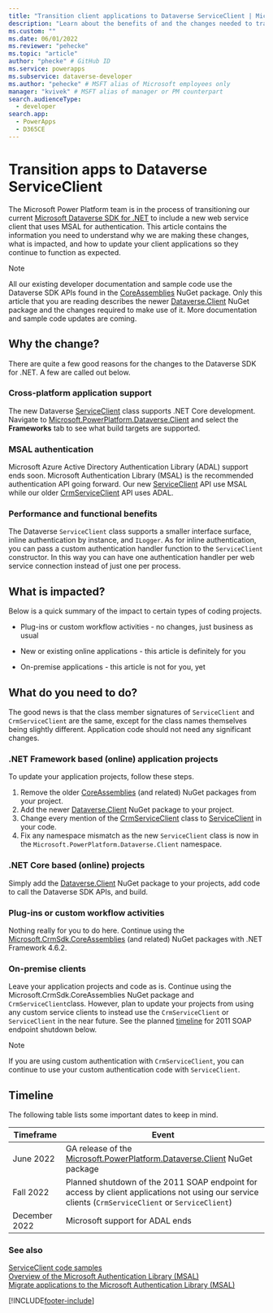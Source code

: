 ```yaml
---
title: "Transition client applications to Dataverse ServiceClient | Microsoft Docs" # Intent and product brand in a unique string of 43-59 chars including spaces
description: "Learn about the benefits of and the changes needed to transitions your client application to use Dataverse ServiceClient class for web service connections." # 115-145 characters including spaces. This abstract displays in the search result.
ms.custom: ""
ms.date: 06/01/2022
ms.reviewer: "pehecke"
ms.topic: "article"
author: "phecke" # GitHub ID
ms.service: powerapps
ms.subservice: dataverse-developer
ms.author: "pehecke" # MSFT alias of Microsoft employees only
manager: "kvivek" # MSFT alias of manager or PM counterpart
search.audienceType: 
  - developer
search.app: 
  - PowerApps
  - D365CE
---
```


# Transition apps to Dataverse ServiceClient

The Microsoft Power Platform team is in the process of transitioning our current [Microsoft Dataverse SDK for .NET](developer-tools.md#dataverse-sdk-for-net) to include a new web service client that uses MSAL for authentication. This article contains the information you need to understand why we are making these changes, what is impacted, and how to update your client applications so they continue to function as expected.

> [!NOTE]
> All our existing developer documentation and sample code use the Dataverse SDK APIs found in the [CoreAssemblies](https://www.nuget.org/packages/Microsoft.CrmSdk.CoreAssemblies/) NuGet package. Only this article that you are reading describes the newer [Dataverse.Client](https://www.nuget.org/packages/Microsoft.PowerPlatform.Dataverse.Client/) NuGet package and the changes required to make use of it. More documentation and sample code updates are coming.

## Why the change?

There are quite a few good reasons for the changes to the Dataverse SDK for .NET. A few are called out below.

### Cross-platform application support

The new Dataverse [ServiceClient](xref:Microsoft.PowerPlatform.Dataverse.Client.ServiceClient) class supports .NET Core development. Navigate to [Microsoft.PowerPlatform.Dataverse.Client](https://www.nuget.org/packages/Microsoft.PowerPlatform.Dataverse.Client/) and select the **Frameworks** tab to see what build targets are supported.

### MSAL authentication

Microsoft Azure Active Directory Authentication Library (ADAL) support ends soon. Microsoft Authentication Library (MSAL) is the recommended authentication API going forward. Our new [ServiceClient](xref:Microsoft.PowerPlatform.Dataverse.Client.ServiceClient) API use MSAL while our older [CrmServiceClient](xref:Microsoft.Xrm.Tooling.Connector.CrmServiceClient) API uses ADAL.

### Performance and functional benefits

The Dataverse `ServiceClient` class supports a smaller interface surface, inline authentication by instance, and `ILogger`. As for inline authentication, you can pass a custom authentication handler function to the `ServiceClient` constructor. In this way you can have one authentication handler per web service connection instead of just one per process.

## What is impacted?

Below is a quick summary of the impact to certain types of coding projects.

- Plug-ins or custom workflow activities - no changes, just business as usual

- New or existing online applications - this article is definitely for you

- On-premise applications - this article is not for you, yet

## What do you need to do?

The good news is that the class member signatures of `ServiceClient` and `CrmServiceClient` are the same, except for the class names themselves being slightly different. Application code should not need any significant changes.

### .NET Framework based (online) application projects

To update your application projects, follow these steps.

1. Remove the older [CoreAssemblies](https://www.nuget.org/packages/Microsoft.CrmSdk.CoreAssemblies/) (and related) NuGet packages from your project.
1. Add the newer [Dataverse.Client](https://www.nuget.org/packages/Microsoft.PowerPlatform.Dataverse.Client/) NuGet package to your project.
1. Change every mention of the [CrmServiceClient](xref:Microsoft.Xrm.Tooling.Connector.CrmServiceClient) class to [ServiceClient](xref:Microsoft.PowerPlatform.Dataverse.Client.ServiceClient) in your code.
1. Fix any namespace mismatch as the new `ServiceClient` class is now in the `Microsoft.PowerPlatform.Dataverse.Client` namespace.

### .NET Core based (online) projects

Simply add the [Dataverse.Client](https://www.nuget.org/packages/Microsoft.PowerPlatform.Dataverse.Client/) NuGet package to your projects, add code to call the Dataverse SDK APIs, and build.

### Plug-ins or custom workflow activities

Nothing really for you to do here. Continue using the [Microsoft.CrmSdk.CoreAssemblies](https://www.nuget.org/packages/Microsoft.CrmSdk.CoreAssemblies/) (and related) NuGet packages with .NET Framework 4.6.2.

### On-premise clients

Leave your application projects and code as is. Continue using the Microsoft.CrmSdk.CoreAssemblies NuGet package and `CrmServiceClient`class. However, plan to update your projects from using any custom service clients to instead use the `CrmServiceClient` or `ServiceClient` in the near future. See the planned [timeline](#timeline) for 2011 SOAP endpoint shutdown below.

> [!NOTE]
> If you are using custom authentication with `CrmServiceClient`, you can continue to use your custom authentication code with `ServiceClient`.

## Timeline

The following table lists some important dates to keep in mind.

| Timeframe | Event |
| --- | --- |
|June 2022|GA release of the [Microsoft.PowerPlatform.Dataverse.Client](https://www.nuget.org/packages/Microsoft.PowerPlatform.Dataverse.Client/) NuGet package|
|Fall 2022|Planned shutdown of the 2011 SOAP endpoint for access by client applications not using our service clients (`CrmServiceClient` or `ServiceClient`)|
|December 2022|Microsoft support for ADAL ends|

### See also

[ServiceClient code samples](https://github.com/microsoft/PowerApps-Samples/tree/master/cds/orgsvc/C%23-NETCore/ServiceClient)  
[Overview of the Microsoft Authentication Library (MSAL)](/azure/active-directory/develop/msal-overview)  
[Migrate applications to the Microsoft Authentication Library (MSAL)](/azure/active-directory/develop/msal-migration)  

[!INCLUDE[footer-include](../../includes/footer-banner.md)]
